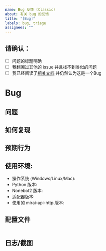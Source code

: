 ```yaml
---
name: Bug 反馈 (Classic)
about: 有关 bug 的反馈
title: "[Bug]"
labels: bug, triage
assignees: ""
---
```


## 请确认：
<!-- 确认后，请将方括号的空格替换为 x -->
* [ ] 问题的标题明确
* [ ] 我翻阅过其他的 issue 并且找不到类似的问题
* [ ] 我已经阅读了[相关文档](https://github.com/project-mirai/mirai-api-http#%E6%96%87%E6%A1%A3) 并仍然认为这是一个Bug

# Bug

## 问题
<!-- 你遇到的问题 -->

## 如何复现
<!-- 如何复现错误 -->

## 预期行为
<!-- 你希望如何更改/原本应该是怎样的 -->

## 使用环境:
- 操作系统 (Windows/Linux/Mac):
- Python 版本: 
- Nonebot2 版本:
- 适配器版本:
- 使用的 mirai-api-http 版本:

## 配置文件
<!-- 请将你的 .env 配置文件放到这里，如果你的配置文件中包含敏感信息，请自行删除 -->
```dotenv
```

## 日志/截图
<!-- 将任何有关的日志/截图放到这里（如：控制台输出) -->
